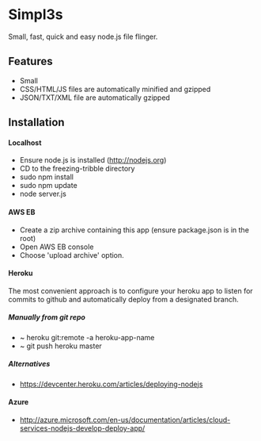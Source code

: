 # Simpl3s

Small, fast, quick and easy node.js file flinger.

## Features
* Small
* CSS/HTML/JS files are automatically minified and gzipped
* JSON/TXT/XML file are automatically gzipped

## Installation

#### Localhost
* Ensure node.js is installed (http://nodejs.org)
* CD to the freezing-tribble directory
* sudo npm install
* sudo npm update
* node server.js

#### AWS EB
* Create a zip archive containing this app (ensure package.json is in the root)
* Open AWS EB console
* Choose 'upload archive' option.

#### Heroku
The most convenient approach is to configure your heroku app to listen for commits to github and automatically deploy from a designated branch.

##### Manually from git repo
* ~ heroku git:remote -a heroku-app-name
* ~ git push heroku master

##### Alternatives
* https://devcenter.heroku.com/articles/deploying-nodejs

#### Azure
* http://azure.microsoft.com/en-us/documentation/articles/cloud-services-nodejs-develop-deploy-app/
